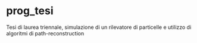 # prog_tesi
Tesi di laurea triennale, simulazione di un rilevatore di particelle e utilizzo di algoritmi di path-reconstruction
